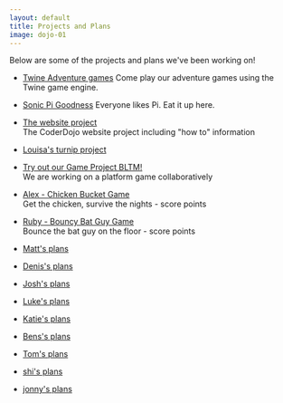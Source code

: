 ```yaml
---
layout: default
title: Projects and Plans
image: dojo-01
---
```


Below are some of the projects and plans we've been working on!

- [Twine Adventure games](https://bradford-coderdojo.github.io/twine/)
    Come play our adventure games using the Twine game engine.

- [Sonic Pi Goodness](/project/sonicpi)
    Everyone likes Pi. Eat it up here.

- [The website project](/project/website)  
    The CoderDojo website project including "how to" information
    
- [Louisa's turnip project](/project/turnips)

- [Try out our Game Project BLTM!](/test/bltm)  
    We are working on a platform game collaboratively
    
- [Alex - Chicken Bucket Game](https://studio.code.org/c/407488600)  
    Get the chicken, survive the nights - score points

- [Ruby - Bouncy Bat Guy Game](https://studio.code.org/c/407488594)  
    Bounce the bat guy on the floor - score points

- [Matt's plans](/test/Matt)

- [Denis's plans](/test/denis)

- [Josh's plans](/test/joshoddy)

- [Luke's plans](/test/luke)

- [Katie's plans](/test/katiel)

- [Bens's plans](/test/benwyatt/Ideas_for_project_BJW1)

- [Tom's plans](/test/Tom)

- [shi's plans](/test/shi)

- [jonny's plans](/test/jonny)


